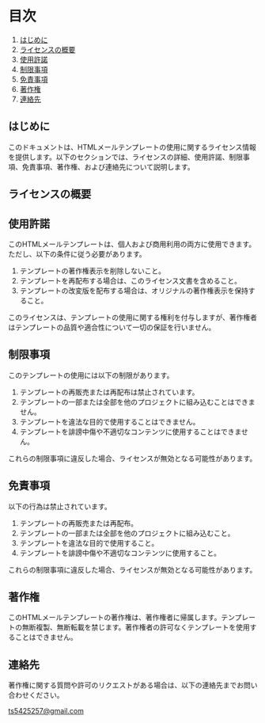 # 目次

1. [はじめに](#はじめに)
2. [ライセンスの概要](#ライセンスの概要)
3. [使用許諾](#使用許諾)
4. [制限事項](#制限事項)
5. [免責事項](#免責事項)
6. [著作権](#著作権)
7. [連絡先](#連絡先)

## はじめに
このドキュメントは、HTMLメールテンプレートの使用に関するライセンス情報を提供します。以下のセクションでは、ライセンスの詳細、使用許諾、制限事項、免責事項、著作権、および連絡先について説明します。
## ライセンスの概要
## 使用許諾
このHTMLメールテンプレートは、個人および商用利用の両方に使用できます。ただし、以下の条件に従う必要があります。

1. テンプレートの著作権表示を削除しないこと。
2. テンプレートを再配布する場合は、このライセンス文書を含めること。
3. テンプレートの改変版を配布する場合は、オリジナルの著作権表示を保持すること。

このライセンスは、テンプレートの使用に関する権利を付与しますが、著作権者はテンプレートの品質や適合性について一切の保証を行いません。
## 制限事項
このテンプレートの使用には以下の制限があります。

1. テンプレートの再販売または再配布は禁止されています。
2. テンプレートの一部または全部を他のプロジェクトに組み込むことはできません。
3. テンプレートを違法な目的で使用することはできません。
4. テンプレートを誹謗中傷や不適切なコンテンツに使用することはできません。

これらの制限事項に違反した場合、ライセンスが無効となる可能性があります。
## 免責事項
以下の行為は禁止されています。

1. テンプレートの再販売または再配布。
2. テンプレートの一部または全部を他のプロジェクトに組み込むこと。
3. テンプレートを違法な目的で使用すること。
4. テンプレートを誹謗中傷や不適切なコンテンツに使用すること。

これらの制限事項に違反した場合、ライセンスが無効となる可能性があります。
## 著作権
このHTMLメールテンプレートの著作権は、著作権者に帰属します。テンプレートの無断複製、無断転載を禁じます。著作権者の許可なくテンプレートを使用することはできません。

## 連絡先
著作権に関する質問や許可のリクエストがある場合は、以下の連絡先までお問い合わせください。

ts5425257@gmail.com